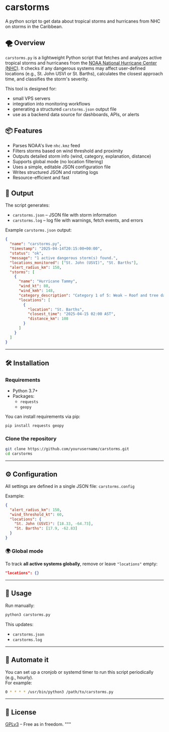 # carstorms

A python script to get data about tropical storms and hurricanes from NHC on storms in the Caribbean.

## 🌪️ Overview

`carstorms.py` is a lightweight Python script that fetches and analyzes active tropical storms and hurricanes from the [NOAA National Hurricane Center (NHC)](https://www.nhc.noaa.gov/). It checks if any dangerous systems may affect user-defined locations (e.g., St. John USVI or St. Barths), calculates the closest approach time, and classifies the storm's severity.

This tool is designed for:
- small VPS servers 
- integration into monitoring workflows
- generating a structured `carstorms.json` output file
- use as a backend data source for dashboards, APIs, or alerts

## 📦 Features

- Parses NOAA's live `nhc.kmz` feed
- Filters storms based on wind threshold and proximity
- Outputs detailed storm info (wind, category, explanation, distance)
- Supports global mode (no location filtering)
- Uses a simple, editable JSON configuration file
- Writes structured JSON and rotating logs
- Resource-efficient and fast

## 📁 Output

The script generates:
- `carstorms.json` – JSON file with storm information
- `carstorms.log` – log file with warnings, fetch events, and errors

Example `carstorms.json` output:

```json
{
  "name": "carstorms.py",
  "timestamp": "2025-04-14T20:15:00+00:00",
  "status": "ok",
  "message": "1 active dangerous storm(s) found.",
  "locations_monitored": ["St. John (USVI)", "St. Barths"],
  "alert_radius_km": 150,
  "storms": [
    {
      "name": "Hurricane Tammy",
      "wind_kt": 80,
      "wind_kmh": 148,
      "category_description": "Category 1 of 5: Weak – Roof and tree damage, power outages likely.",
      "locations": [
        {
          "location": "St. Barths",
          "closest_time": "2025-04-15 02:00 AST",
          "distance_km": 108
        }
      ]
    }
  ]
}
```

---

## 🛠️ Installation

### Requirements

- Python 3.7+
- Packages:
  - `requests`
  - `geopy`

You can install requirements via pip:

```bash
pip install requests geopy
```

### Clone the repository

```bash
git clone https://github.com/yourusername/carstorms.git
cd carstorms
```

---

## ⚙️ Configuration

All settings are defined in a single JSON file: `carstorms.config`

Example:

```json
{
  "alert_radius_km": 150,
  "wind_threshold_kt": 60,
  "locations": {
    "St. John (USVI)": [18.33, -64.73],
    "St. Barths": [17.9, -62.83]
  }
}
```

### 🌍 Global mode

To track **all active systems globally**, remove or leave `"locations"` empty:

```json
"locations": {}
```

---

## 🚀 Usage

Run manually:

```bash
python3 carstorms.py
```

This updates:
- `carstorms.json`
- `carstorms.log`

---

## 🔄 Automate it

You can set up a cronjob or systemd timer to run this script periodically (e.g., hourly).  
For example:

```bash
0 * * * * /usr/bin/python3 /path/to/carstorms.py
```

---

## 📄 License

[GPLv3](https://www.gnu.org/licenses/gpl-3.0.html) – Free as in freedom.
"""

